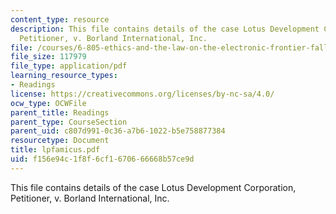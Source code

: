 ```yaml
---
content_type: resource
description: This file contains details of the case Lotus Development Corporation,
  Petitioner, v. Borland International, Inc.
file: /courses/6-805-ethics-and-the-law-on-the-electronic-frontier-fall-2005/f156e94c1f8f6cf1670666668b57ce9d_lpfamicus.pdf
file_size: 117979
file_type: application/pdf
learning_resource_types:
- Readings
license: https://creativecommons.org/licenses/by-nc-sa/4.0/
ocw_type: OCWFile
parent_title: Readings
parent_type: CourseSection
parent_uid: c807d991-0c36-a7b6-1022-b5e758877384
resourcetype: Document
title: lpfamicus.pdf
uid: f156e94c-1f8f-6cf1-6706-66668b57ce9d
---
```

This file contains details of the case Lotus Development Corporation, Petitioner, v. Borland International, Inc.